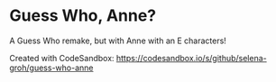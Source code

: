# Guess Who, Anne?

A Guess Who remake, but with Anne with an E characters!

Created with CodeSandbox: https://codesandbox.io/s/github/selena-groh/guess-who-anne
